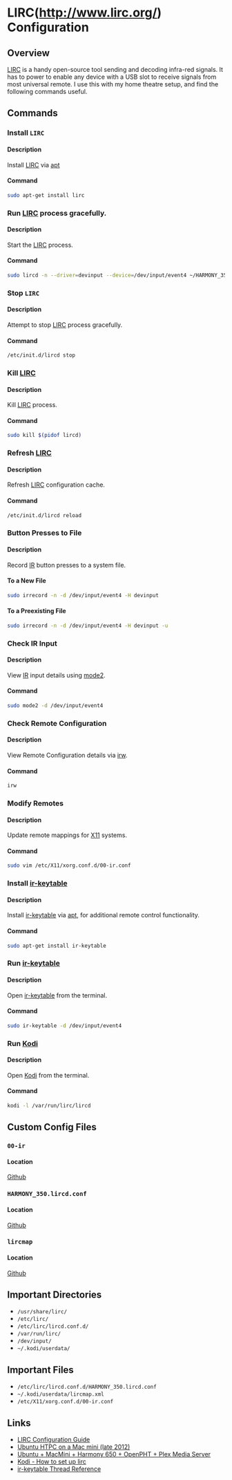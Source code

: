 # LIRC(http://www.lirc.org/) Configuration

## Overview
[LIRC](http://www.lirc.org/) is a handy open-source tool sending and decoding infra-red signals. It has to power to enable any device with a USB slot to receive signals from most universal remote. I use this with my home theatre setup, and find the following commands useful.

## Commands

### Install `LIRC`

#### Description
Install [LIRC](http://www.lirc.org/) via [apt](https://en.wikipedia.org/wiki/APT_(software))

#### Command
```bash
sudo apt-get install lirc
```

### Run [LIRC](http://www.lirc.org/) process gracefully.

#### Description
Start the [LIRC](http://www.lirc.org/) process.

#### Command
```bash
sudo lircd -n --driver=devinput --device=/dev/input/event4 ~/HARMONY_350.lircd.conf
```

### Stop `LIRC`

#### Description
Attempt to stop [LIRC](http://www.LIRC.org/) process gracefully.

#### Command
```bash
/etc/init.d/lircd stop
```

### Kill [LIRC](http://www.lirc.org/)


#### Description
Kill [LIRC](http://www.lirc.org/) process.

#### Command
```bash
sudo kill $(pidof lircd)
```

### Refresh [LIRC](http://www.lirc.org/)

#### Description
Refresh [LIRC](http://www.lirc.org/) configuration cache.

#### Command
```bash
/etc/init.d/lircd reload
```

### Button Presses to File

#### Description
Record [IR](https://en.wikipedia.org/wiki/Consumer_IR) button presses to a system file.

#### To a New File
```bash
sudo irrecord -n -d /dev/input/event4 -H devinput
```

#### To a Preexisting File
```bash
sudo irrecord -n -d /dev/input/event4 -H devinput -u
```

### Check IR Input

#### Description
View [IR](https://en.wikipedia.org/wiki/Consumer_IR) input details using [mode2](http://www.lirc.org/html/mode2.html).

#### Command
```bash
sudo mode2 -d /dev/input/event4
```

### Check Remote Configuration

#### Description
View Remote Configuration details via [irw](http://www.lirc.org/html/irw.html).

#### Command
```bash
irw
```

### Modify Remotes

#### Description
Update remote mappings for [X11](https://en.wikipedia.org/wiki/X_Window_System) systems.

#### Command
```bash
sudo vim /etc/X11/xorg.conf.d/00-ir.conf 
```

### Install [ir-keytable](http://manpages.ubuntu.com/manpages/bionic/man1/ir-keytable.1.html)

#### Description
Install [ir-keytable](http://manpages.ubuntu.com/manpages/bionic/man1/ir-keytable.1.html) via [apt](https://en.wikipedia.org/wiki/APT_(software)), for additional remote control functionality.

#### Command
```bash
sudo apt-get install ir-keytable
```

### Run [ir-keytable](http://manpages.ubuntu.com/manpages/bionic/man1/ir-keytable.1.html)

#### Description
Open [ir-keytable](http://manpages.ubuntu.com/manpages/bionic/man1/ir-keytable.1.html) from the terminal.

#### Command
```bash
sudo ir-keytable -d /dev/input/event4
```

### Run [Kodi](https://kodi.tv/)

#### Description
Open [Kodi](https://kodi.tv/) from the terminal.

#### Command
```bash
kodi -l /var/run/lirc/lircd
```

## Custom Config Files

### `00-ir`

#### Location
[Github](https://github.com/efournier92/Notes/blob/master/lirc/00-ir.conf)

### `HARMONY_350.lircd.conf`

#### Location
[Github](https://github.com/efournier92/Notes/blob/master/lirc/HARMONY_350.lircd.conf)

### `lircmap`

#### Location
[Github](https://github.com/efournier92/Notes/blob/master/lirc/lircmap.conf)

## Important Directories
- `/usr/share/lirc/`
- `/etc/lirc/`
- `/etc/lirc/lircd.conf.d/`
- `/var/run/lirc/`
- `/dev/input/`
- `~/.kodi/userdata/`

## Important Files
- `/etc/lirc/lircd.conf.d/HARMONY_350.lircd.conf`
- `~/.kodi/userdata/lircmap.xml`
- `/etc/X11/xorg.conf.d/00-ir.conf`

## Links
- [LIRC Configuration Guide](http://www.lirc.org/html/configuration-guide.html)
- [Ubuntu HTPC on a Mac mini (late 2012)](https://davidlfvr.wordpress.com/2016/11/12/mac-mini-ubuntu-htpc/)
- [Ubuntu + MacMini + Harmony 650 + OpenPHT + Plex Media Server](https://trustdarkness.com/blog/2016/07/17/ubuntu-macmini-harmony-650-openpht-plex-media-server/)
- [Kodi - How to set up lirc](https://kodi.wiki/view/HOW-TO:Set_up_lirc#Download_and_install_lirc)
- [ir-keytable Thread Reference](https://askubuntu.com/questions/908810/ir-remote-ubuntu-17-04)

